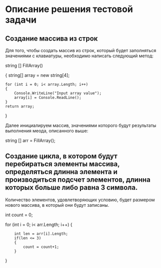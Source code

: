 # Описание решения тестовой задачи

## Создание массива из строк

Для того, чтобы создать массив из строк, который будет заполняться значениями с клавиатуры, необходимо написать следующий метод:

 string [] FillArray()  

{
    string[] array = new string[4];

    for (int i = 0; i< array.Length; i++)
    {
        Console.WriteLine("Input array value");
        array[i] = Console.ReadLine();
    }
    return array;
} 

Далее инициалируем массив, значениями которого будут результаты выполнения меода, описанного выше:

string [] arr = FillArray();

## Создание цикла, в котором будут перебираться элементы массива, определяться длинна элемента и производиться подсчет элементов, длинна которых больше либо равна 3 символа. 

Количество элементов, удовлетворяющих условию, будет размером нового массива, в который они будут записаны.

int count = 0;

for (int i = 0; i< arr.Length; i++)
 {
        
        int len = arr[i].Length;
        if(len <= 3)
        {
            count = count+1;
        }
 }
